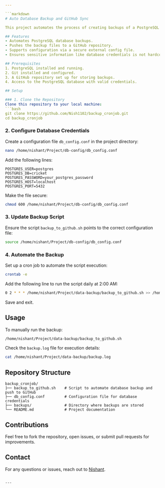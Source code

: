 ```yaml
---

```markdown
# Auto Database Backup and GitHub Sync

This project automates the process of creating backups of a PostgreSQL database and pushing them to a GitHub repository for secure storage and versioning.

## Features
- Automates PostgreSQL database backups.
- Pushes the backup files to a GitHub repository.
- Supports configuration via a secure external config file.
- Ensures sensitive information like database credentials is not hardcoded in scripts.

## Prerequisites
1. PostgreSQL installed and running.
2. Git installed and configured.
3. A GitHub repository set up for storing backups.
4. Access to the PostgreSQL database with valid credentials.

## Setup

### 1. Clone the Repository
Clone this repository to your local machine:
```bash
git clone https://github.com/Nish1102/backup_cronjob.git
cd backup_cronjob
```

### 2. Configure Database Credentials
Create a configuration file `db_config.conf` in the project directory:
```bash
nano /home/nishant/Project/db-config/db_config.conf
```

Add the following lines:
```plaintext
POSTGRES_USER=postgres
POSTGRES_DB=cricket
POSTGRES_PASSWORD=your_postgres_password
POSTGRES_HOST=localhost
POSTGRES_PORT=5432
```

Make the file secure:
```bash
chmod 600 /home/nishant/Project/db-config/db_config.conf
```

### 3. Update Backup Script
Ensure the script `backup_to_github.sh` points to the correct configuration file:
```bash
source /home/nishant/Project/db-config/db_config.conf
```

### 4. Automate the Backup
Set up a cron job to automate the script execution:
```bash
crontab -e
```

Add the following line to run the script daily at 2:00 AM:
```bash
0 2 * * * /home/nishant/Project/data-backup/backup_to_github.sh >> /home/nishant/Project/data-backup/backup.log 2>&1
```

Save and exit.

## Usage
To manually run the backup:
```bash
/home/nishant/Project/data-backup/backup_to_github.sh
```

Check the `backup.log` file for execution details:
```bash
cat /home/nishant/Project/data-backup/backup.log
```

## Repository Structure
```
backup_cronjob/
├── backup_to_github.sh    # Script to automate database backup and push to GitHub
├── db_config.conf         # Configuration file for database credentials
├── backups/               # Directory where backups are stored
└── README.md              # Project documentation
```

## Contributions
Feel free to fork the repository, open issues, or submit pull requests for improvements.

## Contact
For any questions or issues, reach out to [Nishant](mailto:nishantamar09@gmail.com).
```

---
```


